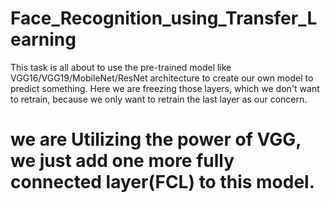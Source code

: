 # Face_Recognition_using_Transfer_Learning

This task is all about to use the pre-trained model like VGG16/VGG19/MobileNet/ResNet architecture to create our own model to predict something.
Here we are freezing those layers, which we don't want to retrain, because we only want to retrain the last layer as our concern.
# we are Utilizing the power of VGG, we just add one more fully connected layer(FCL) to this model.
